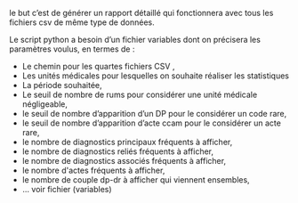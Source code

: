 le but c’est de générer un rapport détaillé qui fonctionnera avec tous les fichiers csv de même type de données.

Le script python a besoin d’un fichier variables dont on précisera les paramètres voulus, en termes de :



- Le chemin pour les quartes fichiers CSV ,
- Les unités médicales pour lesquelles on souhaite réaliser les statistiques
- La période souhaitée,
- Le seuil de nombre de rums pour considérer une unité médicale négligeable,
- le seuil de nombre d’apparition d’un DP pour le considérer un code rare, 
- le seuil de nombre d’apparition d’acte ccam pour le considérer un acte rare,
- le nombre de diagnostics principaux fréquents à afficher,
- le nombre de diagnostics reliés fréquents à afficher,
- le nombre de diagnostics associés fréquents à afficher,
- le nombre d'actes fréquents à afficher,
- le nombre de couple dp-dr à afficher qui viennent ensembles,
- … voir fichier (variables)
